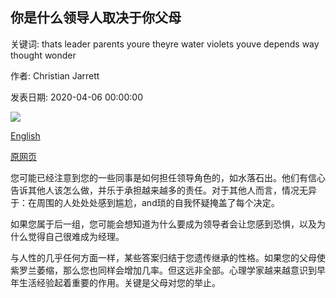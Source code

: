 ## 你是什​​么领导人取决于你父母

关键词: thats leader parents youre theyre water violets youve depends way thought wonder

作者: Christian Jarrett

发表日期: 2020-04-06 00:00:00

![](https://ichef.bbci.co.uk/wwfeatures/live/624_351/images/live/p0/88/rf/p088rfc8.jpg)

[English](What%20leader%20are%20you%3F%20It%20depends%20on%20your%20parents.md)

[原网页](https://www.bbc.com/worklife/article/20200406-what-leader-are-you-it-depends-on-your-parents)

您可能已经注意到您的一些同事是如何担任领导角色的，如水落石出。他们有信心告诉其他人该怎么做，并乐于承担越来越多的责任。对于其他人而言，情况无异于：在周围的人处处处感到尴尬，and琐的自我怀疑掩盖了每个决定。

如果您属于后一组，您可能会想知道为什么要成为领导者会让您感到恐惧，以及为什么觉得自己很难成为经理。

与人性的几乎任何方面一样，某些答案归结于您遗传继承的性格。如果您的父母使紫罗兰萎缩，那么您也同样会增加几率。但这远非全部。心理学家越来越意识到早年生活经验起着重要的作用。关键是父母对您的举止。